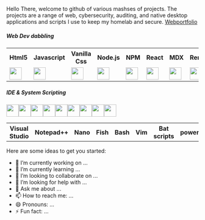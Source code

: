 Hello There,  welcome to github of various mashses of projects. The projects are a range of web, cybersecurity, auditing, and native desktop applications and scripts I use to keep my homelab and secure. 
<a href='https://webportfolio-6gl.pages.dev/' target='_blank'>Webportfolio</a>

<h5> Web Dev dabbling</h5>
<div>
  <table>
    <tr>
      <th>Html5</th> 
      <th>Javascript</th>
      <th>Vanilla Css</th>
      <th>Node.js</th> 
      <th>NPM</th>
      <th>React</th>
      <th>MDX</th> 
      <th>Remix</th>
      <th>PHP</th>
      <th>MySQL</th> 
      <th>Postgres</th>
      <th>Apache</th>
      <th>Nginx</th>
    </tr>
    <tr>
      <td style="align:center"><img height="32" width="32" src="https://cdn.simpleicons.org/html5/[COLOR]" /> </td>
      <td style="align:center"><img height="32" width="32" src="https://cdn.simpleicons.org/javascript/[COLOR]"  /></td>
      <td style="align:center"><img height="32" width="32" src="https://cdn.simpleicons.org/css3/[COLOR]" /></td>
      <td style="align:center"><img height="32" width="32" src="https://cdn.simpleicons.org/node.js/[COLOR]" /></td>
      <td style="align:center"><img height="32" width="32" src="https://cdn.simpleicons.org/npm/[COLOR]" /></td>
      <td style="align:center"><img height="32" width="32" src="https://cdn.simpleicons.org/react/[COLOR]"  /></td>
      <td style="align:center"><img height="32" width="32" src="https://cdn.simpleicons.org/mdx/[COLOR]" /></td>
      <td style="align:center"><img height="32" width="32" src="https://cdn.simpleicons.org/remix/[COLOR]"  /></td>
      <td style="align:center"><img height="32" width="32" src="https://cdn.simpleicons.org/php/[COLOR]"  /></td>
      <td style="align:center"><img height="32" width="32" src="https://cdn.simpleicons.org/mysql/[COLOR]"  /></td>
      <td style="align:center"><img height="32" width="32" src="https://cdn.simpleicons.org/postgresql/[COLOR]"  /></td>
      <td style="align:center"><img height="32" width="32" src="https://cdn.simpleicons.org/apache/[COLOR]" /></td>
      <td style="align:center"><img height="32" width="32" src="https://cdn.simpleicons.org/nginx/[COLOR]" /></td>
    </tr>
  </table>
</div>

<h5> IDE & System Scripting </h5>
<div>
  <table>
    <tr>
      <th>Visual Studio</th> 
      <th>Notepad++</th>
      <th>Nano</th>
      <th>Fish</th> 
      <th>Bash</th>
      <th>Vim</th>
      <th>Bat scripts</th> 
      <th>powershell</th>
      <th>Netbeans</th>      
    </tr>
    <tr>
      <img height="32" width="32" src="https://www.svgrepo.com/download/331782/visual-studio.svg" /> 
      <img height="32" width="32" src="https://cdn.simpleicons.org/notepad++/[COLOR]"  />
      <img height="32" width="32" src="https://cdn.simpleicons.org/nano/[COLOR]" />
      <img height="32" width="32" src="https://cdn.simpleicons.org/fishshell/[COLOR]" />
      <img height="32" width="32" src="https://cdn.simpleicons.org/gnubash/[COLOR]"  />
      <img height="32" width="32" src="https://cdn.simpleicons.org/vim/[COLOR]" />
      <img height="32" width="32" src="https://cdn.simpleicons.org/bat/[COLOR]"  />
      <img height="32" width="32" src="https://www.svgrepo.com/show/306596/powershell.svg"  />
      <img height="32" width="32" src="https://cdn.simpleicons.org/apachenetbeanside/[COLOR]" /> 
    </tr>
  </table>
</div>


Here are some ideas to get you started:

- 🔭 I’m currently working on ...
- 🌱 I’m currently learning ...
- 👯 I’m looking to collaborate on ...
- 🤔 I’m looking for help with ...
- 💬 Ask me about ...
- 📫 How to reach me: ...
- 😄 Pronouns: ...
- ⚡ Fun fact: ...
<!--
**stillHere3000/stillHere3000** is a ✨ _special_ ✨ repository because its `README.md` (this file) appears on your GitHub profile.

Here are some ideas to get you started:

- 🔭 I’m currently working on ...
- 🌱 I’m currently learning ...
- 👯 I’m looking to collaborate on ...
- 🤔 I’m looking for help with ...
- 💬 Ask me about ...
- 📫 How to reach me: ...
- 😄 Pronouns: ...
- ⚡ Fun fact: ...
-->
